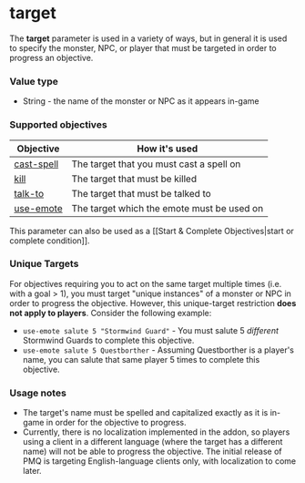 # target

The **target** parameter is used in a variety of ways, but in general it is used to specify the monster, NPC, or player that must be targeted in order to progress an objective.

### Value type

* String - the name of the monster or NPC as it appears in-game

### Supported objectives

| Objective | How it's used |
|---|---|
| [cast-spell](../objectives/cast-spell.md) | The target that you must cast a spell on |
| [kill](../objectives/kill.md) | The target that must be killed |
| [talk-to](../objectives/talk-to.md) | The target that must be talked to |
| [use-emote](../objectives/use-emote.md) | The target which the emote must be used on |

This parameter can also be used as a [[Start &amp; Complete Objectives|start or complete condition]].

### Unique Targets

For objectives requiring you to act on the same target multiple times (i.e. with a goal &gt; 1), you must target "unique instances" of a monster or NPC in order to progress the objective. However, this unique-target restriction **does not apply to players**. Consider the following example:

* `use-emote salute 5 "Stormwind Guard"` - You must salute 5 _different_ Stormwind Guards to complete this objective.
* `use-emote salute 5 Questborther` - Assuming Questborther is a player's name, you can salute that same player 5 times to complete this objective.

### Usage notes

* The target's name must be spelled and capitalized exactly as it is in-game in order for the objective to progress.
* Currently, there is no localization implemented in the addon, so players using a client in a different language (where the target has a different name) will not be able to progress the objective. The initial release of PMQ is targeting English-language clients only, with localization to come later.
